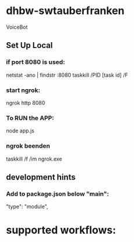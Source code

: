 # dhbw-swtauberfranken
VoiceBot

## Set Up Local
### if port 8080 is used:
netstat -ano | findstr :8080
taskkill /PID [task id] /F

### start ngrok:
ngrok http 8080

### To RUN the APP:
node app.js

### ngrok beenden
taskkill /f /im ngrok.exe

## development hints

### Add to package.json below "main":
"type": "module",


# supported workflows:

